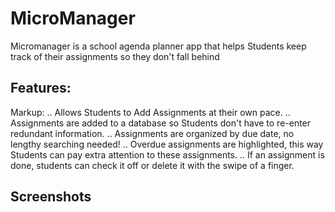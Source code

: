 # MicroManager

Micromanager is a school agenda planner app that helps Students keep track of
their assignments so they don't fall behind 

## Features:

 Markup: .. Allows Students to Add Assignments at their own pace.
  .. Assignments are added to a database so Students don't have to re-enter redundant information.
  .. Assignments are organized by due date, no lengthy searching needed!
  .. Overdue assignments are highlighted, this way Students can pay extra attention to these assignments.
  .. If an assignment is done, students can check it off or delete it with the swipe of a finger.
  
## Screenshots 
